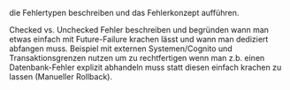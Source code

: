 die Fehlertypen beschreiben und das Fehlerkonzept aufführen.

Checked vs. Unchecked Fehler beschreiben und begründen wann man etwas einfach mit Future-Failure
krachen lässt und wann man dediziert abfangen muss. Beispiel mit externen Systemen/Cognito und
Transaktionsgrenzen nutzen um zu rechtfertigen wenn man z.b. einen Datenbank-Fehler explizit 
abhandeln muss statt diesen einfach krachen zu lassen (Manueller Rollback).

